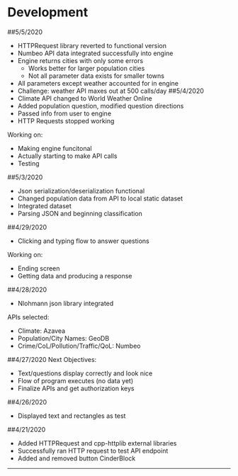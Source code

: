 # Development

##5/5/2020
- HTTPRequest library reverted to functional version
- Numbeo API data integrated successfully into engine
- Engine returns cities with only some errors
    - Works better for larger population cities
    - Not all parameter data exists for smaller towns
- All parameters except weather accounted for in engine
- Challenge: weather API maxes out at 500 calls/day
##5/4/2020
- Climate API changed to World Weather Online
- Added population question, modified question directions
- Passed info from user to engine
- HTTP Requests stopped working

Working on:
- Making engine funcitonal
- Actually starting to make API calls
- Testing


##5/3/2020
- Json serialization/deserialization functional
- Changed population data from API to local static dataset
- Integrated dataset
- Parsing JSON and beginning classification

##4/29/2020
- Clicking and typing flow to answer questions

Working on:
- Ending screen
- Getting data and producing a response

##4/28/2020 
- Nlohmann json library integrated

APIs selected:
- Climate: Azavea
- Population/City Names: GeoDB
- Crime/CoL/Pollution/Traffic/QoL: Numbeo


##4/27/2020 
Next Objectives:
- Text/questions display correctly and look nice
- Flow of program executes (no data yet)
- Finalize APIs and get authorization keys

##4/26/2020
- Displayed text and rectangles as test

##4/21/2020
- Added HTTPRequest and cpp-httplib external libraries
- Successfully ran HTTP request to test API endpoint
- Added and removed button CinderBlock
---
